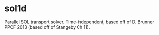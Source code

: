 # sol1d
Parallel SOL transport solver. Time-independent, based off of D. Brunner PPCF 2013 (based off of Stangeby Ch 11).
